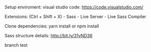 Setup enviroment:
visual studio code: https://code.visualstudio.com/

Extensions: (Ctrl + Shift + X) 
    - Sass 
    - Live Server 
    - Live Sass Compiler

Clone dependencies:
    yarn install or npm install

Sass structure details: http://bit.ly/31yND36

branch test
